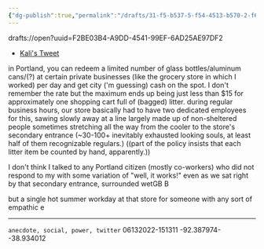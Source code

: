 ```yaml
---
{"dg-publish":true,"permalink":"/drafts/31-f5-b537-5-f54-4513-b570-2-f603-e2-f23-d9/","dgHomeLink":true,"dgPassFrontmatter":false}
---
```


drafts://open?uuid=F2BE03B4-A9DD-4541-99EF-6AD25AE97DF2

- [Kali's Tweet](https://twitter.com/kaliiibratiiion/status/1536421338948292608)

in Portland, you can redeem a limited number of glass bottles/aluminum cans/(?) at certain private businesses (like the grocery store in which I worked) per day and get city ('m guessing) cash on the spot. I don't remember the rate but the maximum ends up being just less than $15 for approximately one shopping cart full of (bagged) litter. during regular business hours, our store basically had to have two dedicated employees for this, sawing slowly away at a line largely made up of non-sheltered people sometimes stretching all the way from the cooler to the store's secondary entrance (~30-100+ inevitably exhausted looking souls, at least half of them recognizable regulars.) ((part of the policy insists that each litter item be counted by hand, apparently.))

I don't think I talked to any Portland citizen (mostly co-workers) who did not respond to my with some variation of "well, it works!" even as we sat right by that secondary entrance, surrounded 	wetGB B 

but a single hot summer workday at that store for someone with any sort of empathic e

---

`anecdote, social, power, twitter`
06132022-151311
-92.387974--38.934012